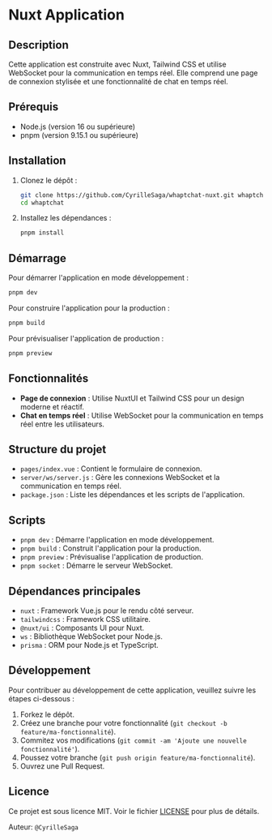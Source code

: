 # Nuxt Application

## Description

Cette application est construite avec Nuxt, Tailwind CSS et utilise WebSocket pour la communication en temps réel. Elle
comprend une page de connexion stylisée et une fonctionnalité de chat en temps réel.

## Prérequis

- Node.js (version 16 ou supérieure)
- pnpm (version 9.15.1 ou supérieure)

## Installation

1. Clonez le dépôt :
    ```bash
    git clone https://github.com/CyrilleSaga/whaptchat-nuxt.git whaptchat
    cd whaptchat
    ```

2. Installez les dépendances :
    ```bash
    pnpm install
    ```

## Démarrage

Pour démarrer l'application en mode développement :

```bash
pnpm dev
```

Pour construire l'application pour la production :

```bash
pnpm build
```

Pour prévisualiser l'application de production :

```bash
pnpm preview
```

## Fonctionnalités

- **Page de connexion** : Utilise NuxtUI et Tailwind CSS pour un design moderne et réactif.
- **Chat en temps réel** : Utilise WebSocket pour la communication en temps réel entre les utilisateurs.

## Structure du projet

- `pages/index.vue` : Contient le formulaire de connexion.
- `server/ws/server.js` : Gère les connexions WebSocket et la communication en temps réel.
- `package.json` : Liste les dépendances et les scripts de l'application.

## Scripts

- `pnpm dev` : Démarre l'application en mode développement.
- `pnpm build` : Construit l'application pour la production.
- `pnpm preview` : Prévisualise l'application de production.
- `pnpm socket` : Démarre le serveur WebSocket.

## Dépendances principales

- `nuxt` : Framework Vue.js pour le rendu côté serveur.
- `tailwindcss` : Framework CSS utilitaire.
- `@nuxt/ui` : Composants UI pour Nuxt.
- `ws` : Bibliothèque WebSocket pour Node.js.
- `prisma` : ORM pour Node.js et TypeScript.

## Développement

Pour contribuer au développement de cette application, veuillez suivre les étapes ci-dessous :

1. Forkez le dépôt.
2. Créez une branche pour votre fonctionnalité (`git checkout -b feature/ma-fonctionnalité`).
3. Commitez vos modifications (`git commit -am 'Ajoute une nouvelle fonctionnalité'`).
4. Poussez votre branche (`git push origin feature/ma-fonctionnalité`).
5. Ouvrez une Pull Request.

## Licence

Ce projet est sous licence MIT. Voir le fichier [LICENSE]() pour plus de détails.

Auteur: `@CyrilleSaga`